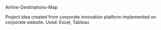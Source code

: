Airline-Destinations-Map

Project idea created from corporate innovation platform implemented on corporate website.
Used: Excel, Tableau
